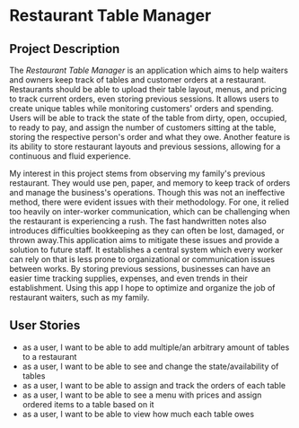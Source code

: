 [//]: # (# My Personal Project)

[//]: # ()
[//]: # (## A subtitle)

[//]: # ()
[//]: # (A *bulleted* list:)

[//]: # (- item 1)

[//]: # (- item 2)

[//]: # (- item 3)

[//]: # ()
[//]: # (An example of text with **bold** and *italic* fonts.)

# Restaurant Table Manager

## Project Description

The *Restaurant Table Manager* is an application which aims to help waiters and owners keep track of tables and customer
orders at a restaurant. Restaurants should be able to upload their table layout, menus, and pricing to track current 
orders, even storing previous sessions. It allows users to create unique tables while monitoring customers' orders and 
spending. Users will be able to track the state of the table from dirty, open, occupied, to ready to pay, and assign 
the number of customers sitting at the table, storing the respective person's order and what they owe. Another feature
is its ability to store restaurant layouts and previous sessions, allowing for a continuous and fluid experience.

My interest in this project stems from observing my family's previous restaurant. They would use pen, paper, and memory
to keep track of orders and manage the business's operations. Though this was not an ineffective method, there were
evident issues with their methodology. For one, it relied too heavily on inter-worker communication, which can be
challenging when the restaurant is experiencing a rush. The fast handwritten notes also introduces difficulties
bookkeeping as they can often be lost, damaged, or thrown away.This application aims to mitigate these issues and 
provide a solution to future staff. It establishes a central system which every worker can rely on that is less prone
to organizational or communication issues between works. By storing previous sessions, businesses can have an easier
time tracking supplies, expenses, and even trends in their establishment. Using this app I hope to optimize and organize
the job of restaurant waiters, such as my family.

## User Stories

- as a user, I want to be able to add multiple/an arbitrary amount of tables to a restaurant 
- as a user, I want to be able to see and change the state/availability of tables
- as a user, I want to be able to assign and track the orders of each table
- as a user, I want to be able to see a menu with prices and assign ordered items to a table based on it
- as a user, I want to be able to view how much each table owes